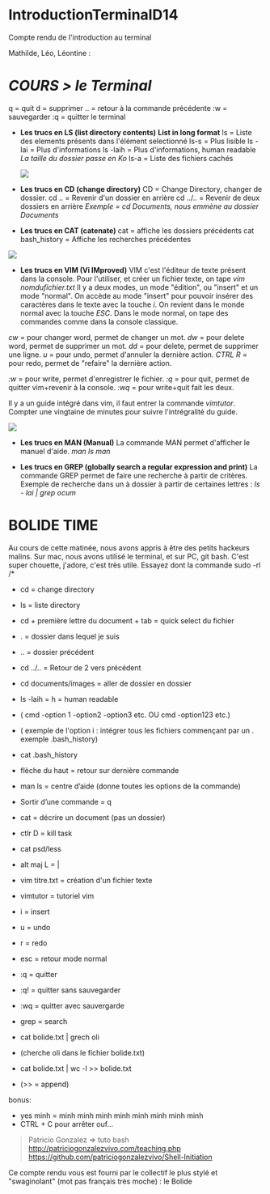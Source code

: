 # IntroductionTerminalD14
Compte rendu de l'introduction au terminal


Mathilde, Léo, Léontine : 

# *COURS > le Terminal*

q = quit 
d = supprimer
.. = retour à la commande précédente
:w = sauvegarder
:q = quitter le terminal

* **Les trucs en LS (list directory contents)** **List in long format**
ls = Liste des elements présents dans l'élément selectionné
ls-s = Plus lisible
ls -lai = Plus d'informations
ls -laih = Plus d'informations, human readable 
*La taille du dossier passe en Ko*
ls-a = Liste des fichiers cachés

     ![](https://i.imgur.com/4fbskQo.png)



* **Les trucs en CD (change directory)**
CD = Change Directory, changer de dossier.
cd .. = Revenir d'un dossier en arrière
cd ../.. = Revenir de deux dossiers en arrière
*Exemple = cd Documents, nous emmène au dossier Documents*

* **Les trucs en CAT (catenate)**
cat = affiche les dossiers précédents
cat bash_history = Affiche les recherches précédentes

![](https://i.imgur.com/Nnc8AJQ.png)



* **Les trucs en VIM (Vi IMproved)**
VIM c'est l'éditeur de texte présent dans la console.
Pour l'utiliser, et créer un fichier texte, on tape
*vim nomdufichier.txt*
Il y a deux modes, un mode "édition", ou "insert" et un mode "normal".
On accède au mode "insert" pour pouvoir insérer des caractères dans le texte avec la touche *i*. On revient dans le monde normal avec la touche *ESC*.
Dans le mode normal, on tape des commandes comme dans la console classique.

*cw* = pour changer word, permet de changer un mot.
*dw* = pour delete word, permet de supprimer un mot.
*dd* = pour delete, permet de supprimer une ligne.
*u* = pour undo, permet d'annuler la dernière action.
*CTRL R* = pour redo, permet de "refaire" la dernière action.

*:w* = pour write, permet d'enregistrer le fichier.
*:q* = pour quit, permet de quitter vim+revenir à la console.
*:wq* = pour write+quit fait les deux.

Il y a un guide intégré dans vim, il faut entrer la commande *vimtutor*. Compter une vingtaine de minutes pour suivre l'intrégralité du guide.

 ![](https://i.imgur.com/Gqmdmb3.png)


* **Les trucs en MAN (Manual)**
La commande MAN permet d'afficher le manuel d'aide.
*man ls*
*man*

* **Les trucs en GREP (globally search a regular expression and print)**
La commande GREP permet de faire une recherche à partir de critères. 
Exemple de recherche dans un à dossier à partir de certaines lettres :
*ls - lai | grep ocum*


                                                      
# **BOLIDE TIME**

<resume>Au cours de cette matinée, nous avons appris à être des petits hackeurs malins. Sur mac, nous avons utilisé le terminal, et sur PC, git bash. C'est super chouette, j'adore, c'est très utile.</resume>
<lol>Essayez dont la commande sudo -rl /*</lol>


* cd =  change directory
* ls =  liste directory
* cd + première lettre du document + tab = quick select du fichier
* . =  dossier dans lequel je suis 
* .. = dossier précédent
* cd ../.. =  Retour de 2 vers précédent
* cd documents/images = aller de dossier en dossier 

* ls -laih =   h =  human readable
* ( cmd -option 1 -option2 -option3 etc. OU cmd -option123 etc.)
* ( exemple de l'option i : intégrer tous les fichiers commençant par un . exemple .bash_history)
* cat .bash_history

* flèche du haut = retour sur dernière commande
* man ls = centre d’aide (donne toutes les options de la commande)
* Sortir d’une commande = q 
* cat =  décrire un document (pas un dossier)
* ctlr D =  kill task
* cat psd/less 
* alt maj L = |

* vim titre.txt = création d'un fichier texte
* vimtutor = tutoriel vim

* i = insert
* u = undo
* r = redo
* esc = retour mode normal
* :q = quitter
* :q! = quitter sans sauvegarder
* :wq = quitter avec sauvergarde

* grep = search
* cat bolide.txt | grech oli 
* (cherche oli dans le fichier bolide.txt)

* cat bolide.txt | wc -l >> bolide.txt
* (>> = append)

bonus:
* yes minh = minh minh minh minh minh minh minh minh 
* CTRL + C pour arrêter ouf...

> Patricio Gonzalez => tuto bash
> http://patriciogonzalezvivo.com/teaching.php
> https://github.com/patriciogonzalezvivo/Shell-Initiation


<merci>Ce compte rendu vous est fourni par le collectif le plus stylé et "swaginolant" (mot pas français très moche) : le Bolide</merci>

 
